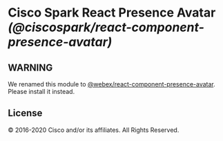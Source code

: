 # Cisco Spark React Presence Avatar _(@ciscospark/react-component-presence-avatar)_

## WARNING

We renamed this module to [@webex/react-component-presence-avatar](https://www.npmjs.com/package/@webex/react-component-presence-avatar). Please install it instead.

## License

© 2016-2020 Cisco and/or its affiliates. All Rights Reserved.
